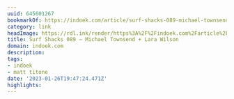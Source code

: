 ```yaml
---
uuid: 645601267
bookmarkOf: https://indoek.com/article/surf-shacks-089-michael-townsend-lara-wilson/
category: link
headImage: https://rdl.ink/render/https%3A%2F%2Findoek.com%2Farticle%2Fsurf-shacks-089-michael-townsend-lara-wilson%2F
title: Surf Shacks 089 – Michael Townsend + Lara Wilson
domain: indoek.com
description:
tags:
- indoek
- matt titone
date: '2023-01-26T19:47:24.471Z'
highlights:
---
```



